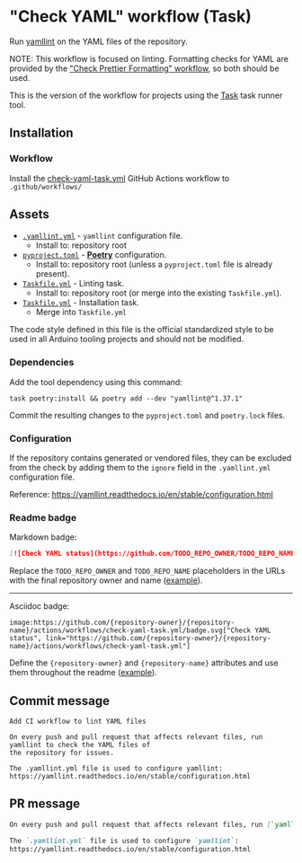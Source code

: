 # "Check YAML" workflow (Task)

Run [yamllint](https://github.com/adrienverge/yamllint) on the YAML files of the repository.

NOTE: This workflow is focused on linting. Formatting checks for YAML are provided by the ["Check Prettier Formatting" workflow](check-prettier-formatting-task.md), so both should be used.

This is the version of the workflow for projects using the [Task](https://taskfile.dev/#/) task runner tool.

## Installation

### Workflow

Install the [check-yaml-task.yml](check-yaml-task.yml) GitHub Actions workflow to `.github/workflows/`

## Assets

- [`.yamllint.yml`](assets/check-yaml/.yamllint.yml) - `yamllint` configuration file.
  - Install to: repository root
- [`pyproject.toml`](assets/poetry/pyproject.toml) - [**Poetry**](https://python-poetry.org/) configuration.
  - Install to: repository root (unless a `pyproject.toml` file is already present).
- [`Taskfile.yml`](assets/check-yaml-task/Taskfile.yml) - Linting task.
  - Install to: repository root (or merge into the existing `Taskfile.yml`).
- [`Taskfile.yml`](assets/poetry-task/Taskfile.yml) - Installation task.
  - Merge into `Taskfile.yml`

The code style defined in this file is the official standardized style to be used in all Arduino tooling projects and should not be modified.

### Dependencies

Add the tool dependency using this command:

```
task poetry:install && poetry add --dev "yamllint@^1.37.1"
```

Commit the resulting changes to the `pyproject.toml` and `poetry.lock` files.

### Configuration

If the repository contains generated or vendored files, they can be excluded from the check by adding them to the `ignore` field in the `.yamllint.yml` configuration file.

Reference:
https://yamllint.readthedocs.io/en/stable/configuration.html

### Readme badge

Markdown badge:

```markdown
[![Check YAML status](https://github.com/TODO_REPO_OWNER/TODO_REPO_NAME/actions/workflows/check-yaml-task.yml/badge.svg)](https://github.com/TODO_REPO_OWNER/TODO_REPO_NAME/actions/workflows/check-yaml-task.yml)
```

Replace the `TODO_REPO_OWNER` and `TODO_REPO_NAME` placeholders in the URLs with the final repository owner and name ([example](https://raw.githubusercontent.com/arduino-libraries/ArduinoIoTCloud/master/README.md)).

---

Asciidoc badge:

```adoc
image:https://github.com/{repository-owner}/{repository-name}/actions/workflows/check-yaml-task.yml/badge.svg["Check YAML status", link="https://github.com/{repository-owner}/{repository-name}/actions/workflows/check-yaml-task.yml"]
```

Define the `{repository-owner}` and `{repository-name}` attributes and use them throughout the readme ([example](https://raw.githubusercontent.com/arduino-libraries/WiFiNINA/master/README.adoc)).

## Commit message

```
Add CI workflow to lint YAML files

On every push and pull request that affects relevant files, run yamllint to check the YAML files of
the repository for issues.

The .yamllint.yml file is used to configure yamllint:
https://yamllint.readthedocs.io/en/stable/configuration.html
```

## PR message

```markdown
On every push and pull request that affects relevant files, run [`yamllint`](https://github.com/adrienverge/yamllint) to check the YAML files of the repository for issues.

The `.yamllint.yml` file is used to configure `yamllint`:
https://yamllint.readthedocs.io/en/stable/configuration.html
```

